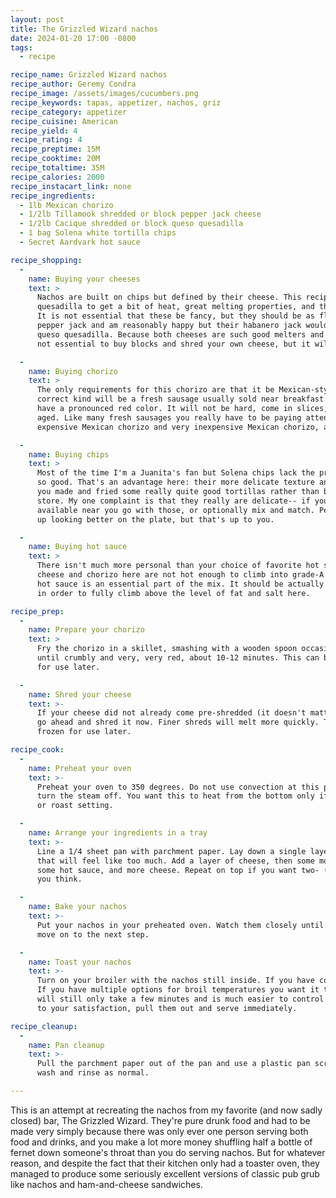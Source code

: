 ```yaml
---
layout: post
title: The Grizzled Wizard nachos
date: 2024-01-20 17:00 -0800
tags:
  - recipe

recipe_name: Grizzled Wizard nachos
recipe_author: Geremy Condra
recipe_image: /assets/images/cucumbers.png
recipe_keywords: tapas, appetizer, nachos, griz
recipe_category: appetizer
recipe_cuisine: American
recipe_yield: 4
recipe_rating: 4
recipe_preptime: 15M
recipe_cooktime: 20M
recipe_totaltime: 35M
recipe_calories: 2000
recipe_instacart_link: none
recipe_ingredients:
  - 1lb Mexican chorizo 
  - 1/2lb Tillamook shredded or block pepper jack cheese
  - 1/2lb Cacique shredded or block queso quesadilla
  - 1 bag Solena white tortilla chips
  - Secret Aardvark hot sauce

recipe_shopping:
  -
    name: Buying your cheeses
    text: >
      Nachos are built on chips but defined by their cheese. This recipe uses a mix of pepper jack and queso
      quesadilla to get a bit of heat, great melting properties, and the richness of the queso quesadilla.
      It is not essential that these be fancy, but they should be as flavorful as you can get. I've used Tillamook
      pepper jack and am reasonably happy but their habanero jack would probably be better. Cacique is my preferred
      queso quesadilla. Because both cheeses are such good melters and we are not forming a sauce with them it is
      not essential to buy blocks and shred your own cheese, but it will save you a good bit of money.

  -
    name: Buying chorizo
    text: >
      The only requirements for this chorizo are that it be Mexican-style chorizo and not Spainish-style. The
      correct kind will be a fresh sausage usually sold near breakfast sausages in the meat department and will
      have a pronounced red color. It will not be hard, come in slices, or otherwise show signs of having been
      aged. Like many fresh sausages you really have to be paying attention to know the difference between very
      expensive Mexican chorizo and very inexpensive Mexican chorizo, and I cheap out here if I can.

  -
    name: Buying chips
    text: >
      Most of the time I'm a Juanita's fan but Solena chips lack the pronounced corn grains that make Juanita's
      so good. That's an advantage here: their more delicate texture and higher oil content lead to a sense that 
      you made and fried some really quite good tortillas rather than buying the cheapest bag of chips at the 
      store. My one complaint is that they really are delicate-- if you have more robust but still smooth chips
      available near you go with those, or optionally mix and match. Personally I find the white corn chips wind
      up looking better on the plate, but that's up to you.

  -
    name: Buying hot sauce
    text: >
      There isn't much more personal than your choice of favorite hot sauces so I won't belabor this point. The
      cheese and chorizo here are not hot enough to climb into grade-A nacho territory for me on their own, so
      hot sauce is an essential part of the mix. It should be actually hot, much hotter than Tobasco or sriracha,
      in order to fully climb above the level of fat and salt here.

recipe_prep:
  -
    name: Prepare your chorizo
    text: >
      Fry the chorizo in a skillet, smashing with a wooden spoon occasionally. Continue to cook
      until crumbly and very, very red, about 10-12 minutes. This can be refrigerated or frozen
      for use later.

  -
    name: Shred your cheese
    text: >-
      If your cheese did not already come pre-shredded (it doesn't matter much for this recipe),
      go ahead and shred it now. Finer shreds will melt more quickly. This can be refrigerated or
      frozen for use later.

recipe_cook:
  -
    name: Preheat your oven
    text: >-
      Preheat your oven to 350 degrees. Do not use convection at this point. If you have a steam oven,
      turn the steam off. You want this to heat from the bottom only if you have a rear heating element
      or roast setting.

  -
    name: Arrange your ingredients in a tray
    text: >-
      Line a 1/4 sheet pan with parchment paper. Lay down a single layer of chips. Then, add an amount of chorizo
      that will feel like too much. Add a layer of cheese, then some more chorizo, whatever other toppings you like, 
      some hot sauce, and more cheese. Repeat on top if you want two- (or three-) layer nachos. Use more cheese than
      you think.

  -
    name: Bake your nachos
    text: >-
      Put your nachos in your preheated oven. Watch them closely until the cheese has melted but not browned, then
      move on to the next step.

  -
    name: Toast your nachos
    text: >-
      Turn on your broiler with the nachos still inside. If you have convection broil this is a good time to use it.
      If you have multiple options for broil temperatures you want it to be a fairly low broil-- 450 to 500 degrees
      will still only take a few minutes and is much easier to control than, say, 1500 degrees. Once they're browned
      to your satisfaction, pull them out and serve immediately.

recipe_cleanup:
  -
    name: Pan cleanup
    text: >-
      Pull the parchment paper out of the pan and use a plastic pan scraper to get any burned-on cheese off. Then
      wash and rinse as normal.

---
```


This is an attempt at recreating the nachos from my favorite (and now sadly closed) bar, The Grizzled Wizard. They're
pure drunk food and had to be made very simply because there was only ever one person serving both food and drinks,
and you make a lot more money shuffling half a bottle of fernet down someone's throat than you do serving nachos. But
for whatever reason, and despite the fact that their kitchen only had a toaster oven, they managed to produce some
seriously excellent versions of classic pub grub like nachos and ham-and-cheese sandwiches.
